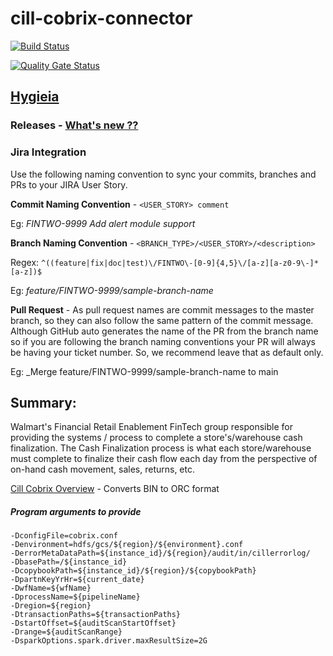 # cill-cobrix-connector

[![Build Status](https://ci.wcnp.walmart.com/buildStatus/icon?job=finance-technology-cill%2Fcill-cobrix-connector%2Fdev)](https://https://ci.wcnp.walmart.com/job/finance-technology-cill/job/cill-cobrix-connector/job/dev/)

[![Quality Gate Status](https://sonar.wal-mart.com/api/project_badges/measure?project=finance-technology-cill%3Acill-cobrix-connector&metric=alert_status)](https://sonar.wal-mart.com/dashboard?id=finance-technology-cill%3Acill-cobrix-conector)

## [**Hygieia**]()

### Releases - [What's new ??](RELEASES.md)

### Jira Integration
Use the following naming convention to sync your commits, branches and PRs to your JIRA User Story.

**Commit Naming Convention** - `<USER_STORY> comment`

Eg: _FINTWO-9999 Add alert module support_


**Branch Naming Convention** - `<BRANCH_TYPE>/<USER_STORY>/<description>`

Regex: `^((feature|fix|doc|test)\/FINTWO\-[0-9]{4,5}\/[a-z][a-z0-9\-]*[a-z])$`

Eg: _feature/FINTWO-9999/sample-branch-name_


**Pull Request** - As pull request names are commit messages to the master branch,
so they can also follow the same pattern of the commit message.
Although GitHub auto generates the name of the PR from the branch name so
if you are following the branch naming conventions your PR will always be having your ticket number. So, we recommend leave that as default only.

Eg: _Merge feature/FINTWO-9999/sample-branch-name to main

## Summary:
Walmart's Financial Retail Enablement FinTech group responsible for providing the systems / process to complete a
store's/warehouse cash finalization. The Cash Finalization process is what each store/warehouse must complete to
finalize their cash flow each day from the perspective of on-hand cash movement, sales, returns, etc.

[Cill Cobrix Overview](https://https://collaboration.wal-mart.com/display/FINTECH/CILL+Cobrix+connector+-+overview+and+usage)
    - Converts BIN to ORC format
##### Program arguments to provide

    -DconfigFile=cobrix.conf 
    -Denvironment=hdfs/gcs/${region}/${environment}.conf
    -DerrorMetaDataPath=${instance_id}/${region}/audit/in/cillerrorlog/
    -DbasePath=/${instance_id}
    -DcopybookPath=${instance_id}/${region}/${copybookPath}
    -DpartnKeyYrHr=${current_date}   
    -DwfName=${wfName}
    -DprocessName=${pipelineName}
    -Dregion=${region}
    -DtransactionPaths=${transactionPaths}
    -DstartOffset=${auditScanStartOffset}
    -Drange=${auditScanRange}  
    -DsparkOptions.spark.driver.maxResultSize=2G